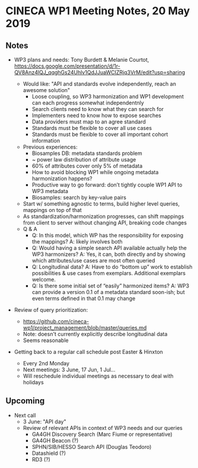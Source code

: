 # CINECA WP1 Meeting Notes, 20 May 2019

## Notes

* WP3 plans and needs: Tony Burdett & Melanie Courtot,  https://docs.google.com/presentation/d/1r-QV8Anz4lQJ_qqghGs24Uhlv1QdJJuaWCIZRjq3VrM/edit?usp=sharing
    - Would like: "API and standards evolve independently, reach an awesome solution"
        - Loose coupling, so WP3 harmonization and WP1 development can each progress somewhat independentnly
        - Search clients need to know what they can search for
        - Implementers need to know how to expose searches
        - Data providers must map to an agree standard
        - Standards must be flexible to cover all use cases
        - Standards must be flexible to cover all important cohort information
   - Previous experiences:
        - Biosamples DB: metadata standards problem
        - ~ power law distribution of attribute usage
        - 60% of attributes cover only 5% of metadata
        - How to avoid blocking WP1 while ongoing metadata harmonization happens?
        - Productive way to go forward: don’t tightly couple WP1 API to WP3 metadata
        - Biosamples: search by key-value pairs
    - Start w/ something agnostic to terms, build higher level queries, mappings on top of that
    - As standardization/harmonization progresses, can shift mappings from client to server without changing API, breaking code changes
    - Q & A
        - Q: In this model, which WP has the responsibility for exposing the mappings? A: likely involves both
        - Q: Would having a simple search API available actually help the WP3 harmonizers?  A: Yes, it can, both directly and by showing which attributes/use cases are most often queried
        - Q: Longitudinal data?  A: Have to do “bottom up” work to establish possibilities & use cases from exemplars.  Additional exemplars welcome.
        - Q: Is there some initial set of “easily” harmonized items? A: WP3 can provide a version 0.1 of a metadata standard soon-ish; but even terms defined in that 0.1 may change
    
* Review of query prioritization:
     - https://github.com/cineca-wp1/project_management/blob/master/queries.md
     - Note: doesn't currently explicitly describe longitudinal data
     - Seems reasonable 


* Getting back to a regular call schedule post Easter & Hinxton
     - Every 2nd Monday
     - Next meetings: 3 June, 17 Jun, 1 Jul...
     - Will reschedule individual meetings as necessary to deal with holidays

## Upcoming

* Next call
     - 3 June: "API day"
     - Review of relevant APIs in context of WP3 needs and our queries
         - GA4GH Discovery Search (Marc Fiume or representative)
         - GA4GH Beacon (?)
         - SPHN/SIB/HESSO Search API (Douglas Teodoro)
         - Datashield (?)
         - RD3 (?)